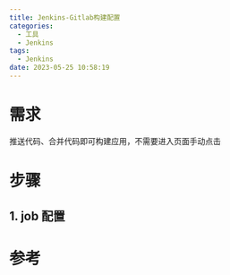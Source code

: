 ```yaml
---
title: Jenkins-Gitlab构建配置
categories:
  - 工具
  - Jenkins
tags:
  - Jenkins
date: 2023-05-25 10:58:19
---
```


# 需求

推送代码、合并代码即可构建应用，不需要进入页面手动点击

# 步骤

## 1. job 配置



# 参考
